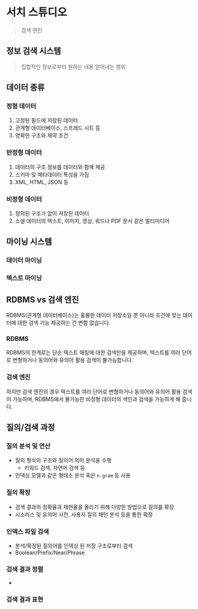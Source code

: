# 서치 스튜디오
> 검색 엔진

## 정보 검색 시스템
> 집합적인 정보로부터 원하는 내용 얻어내는 행위

## 데이터 종류

### 정형 데이터
1. 고정된 필드에 저장된 데이터
2. 관계형 데이터베이스, 스프레드 시트 등
3. 명확한 구조와 제약 조건

### 반정형 데이터
1. 데이터의 구조 정보를 데이터와 함께 제공
2. 스키마 및 메타데이터 특성을 가짐
3. XML, HTML, JSON 등

### 비정형 데이터
1. 정의된 구조가 없이 저장된 데이터
2. 소셜 데이터의 텍스트, 이미지, 영상, 워드나 PDF 문서 같은 멀티미디어

## 마이닝 시스템

### 데이터 마이닝

### 텍스트 마이닝

## RDBMS vs 검색 엔진

RDBMS(관계형 데이터베이스)는 훌륭한 데이터 저장소일 뿐 아니라 조건에 맞는 데이터에 대한 검색 기능 제공하는 건 변함 없습니다.

### RDBMS 

RDBMS의 한계로는 단순 텍스트 매칭에 대한 검색만을 제공하며, 텍스트를 여러 단어로 변형하거나 동의어와 유의어 활용 검색이 불가능합니다.

### 검색 엔진

하지만 검색 엔진의 경우 텍스트를 여러 단어로 변형하거나 동의어와 유의어 활용 검색이 가능하며, RDBMS에서 불가능한 비정형 데이터의 색인과 검색을 가능하게 해 줍니다.

## 질의/검색 과정

### 질의 분석 및 연산
- 질의 형식의 구조와 질의어 의미 분석을 수행
  - 키워드 검색, 자연어 검색 등
- 인덱싱 모델과 같은 형태소 분석 혹은 <code>n-gram</code> 등 사용

### 질의 확장
- 검색 결과의 정확율과 재현율을 올리기 위해 다양한 방법으로 질의를 확장
- 시소러스 및 유의어 사전, 사용자 질의 패턴 분석 등을 통한 확장

### 인덱스 파일 검색
- 분석/확장된 질의어를 인덱싱 된 저장 구조로부터 검색
- Boolean/Prefix/Near/Phrase

### 검색 결과 정렬
- 

### 검색 결과 표현